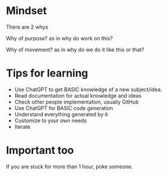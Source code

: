 # Mindset

There are 2 whys

Why of purpose? as in why do work on this?

Why of movement? as in why do we do it like this or that?


# Tips for learning

- Use ChatGPT to get BASIC knowledge of a new subject/idea.
- Read documentation for actual knowledge and ideas
- Check other people implementation, usually GitHub
- Use ChatGPT for BASIC code generation
- Understand everything generated by it
- Customize to your own needs
- Iterate

# Important too

If you are stuck for more than 1 hour, poke someone.

